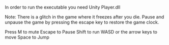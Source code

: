 In order to run the executable you need Unity Player.dll 

Note: There is a glitch in the game where it freezes after you die. Pause and unpause the game by pressing the escape key to restore the game clock.

Press M to mute
Escape to Pause
Shift to run
WASD or the arrow keys to move 
Space to Jump
